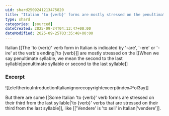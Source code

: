 ```yaml
---
uid: shard2509241213475820
title: "Italian 'to {verb}' forms are mostly stressed on the penultimate syllable or second to the last syllable"
type: shard
categories: [sourced]
dateCreated: 2025-09-24T04:13:47+00:00
dateModified: 2025-09-25T03:35:48+00:00
---
```

Italian [[The 'to {verb}' verb form in Italian is indicated by '-are', '-ere' or '-ire' at the verb's ending|'to {verb}]] are mostly stressed on the [[When we say penultimate syllable, we mean the second to the last syllable|penultimate syllable or second to the last syllable]]
### Excerpt
![[eleftheriouIntroductionItalianignorecopyrightexcerptindex#^ol3ay]]

But there are some [[Some Italian 'to {verb}' verb forms are stressed on their third from the last syllable|'to {verb}' verbs that are stressed on their third from the last syllable]], like [['Vendere' is 'to sell' in Italian|'vendere']].